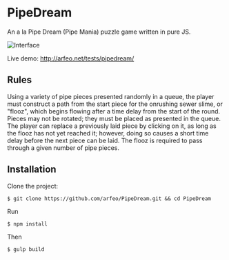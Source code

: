 # PipeDream

An a la Pipe Dream (Pipe Mania) puzzle game written in pure JS.

![Interface](http://arfeo.net/static/pipedream/interface.png "Interface")

Live demo: http://arfeo.net/tests/pipedream/

## Rules

Using a variety of pipe pieces presented randomly in a queue, the player must construct a path from the start piece for the onrushing sewer slime, or "flooz", which begins flowing after a time delay from the start of the round. Pieces may not be rotated; they must be placed as presented in the queue. The player can replace a previously laid piece by clicking on it, as long as the flooz has not yet reached it; however, doing so causes a short time delay before the next piece can be laid. The flooz is required to pass through a given number of pipe pieces.

## Installation

Clone the project:

```
$ git clone https://github.com/arfeo/PipeDream.git && cd PipeDream
```

Run

```
$ npm install
```

Then

```
$ gulp build
```
